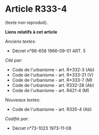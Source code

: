 # Article R333-4

(texte non reproduit).

**Liens relatifs à cet article**

_Anciens textes_:

  - Décret n°66-658 1966-09-01 ART. 5

_Cité par_:

  - Code de l'urbanisme - art. R*332-3 (Ab)
  - Code de l'urbanisme - art. R*333-21 (V)
  - Code de l'urbanisme - art. R*333-7 (M)
  - Code de l'urbanisme - art. R332-28 (Ab)
  - Code de l'urbanisme - art. R421-4 (M)

_Nouveaux textes_:

  - Code de l'urbanisme - art. R335-4 (Ab)

_Codifié par_:

  - Décret n°73-1023 1973-11-08
